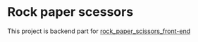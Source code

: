 # Rock paper scessors

This project is backend part for [rock_paper_scissors_front-end](https://github.com/lsarkisov/rock_paper_scissors_front-end)